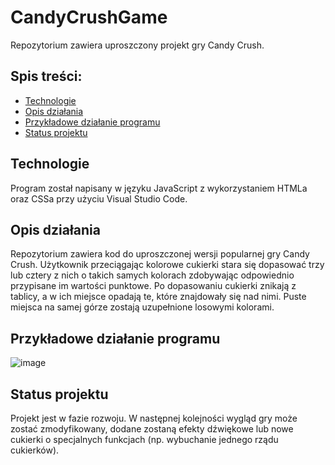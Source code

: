 # CandyCrushGame

Repozytorium zawiera uproszczony projekt gry Candy Crush.

## Spis treści:
* [Technologie](#technologie)
* [Opis działania](#opis-działania)
* [Przykładowe działanie programu](#przykładowe-działanie-programu)
* [Status projektu](#status-projektu)

## Technologie
Program został napisany w języku JavaScript z wykorzystaniem HTMLa oraz CSSa przy użyciu Visual Studio Code.

## Opis działania
Repozytorium zawiera kod do uproszczonej wersji popularnej gry Candy Crush. 
Użytkownik przeciągając kolorowe cukierki stara się dopasować trzy lub cztery z nich o takich samych kolorach zdobywając odpowiednio przypisane im wartości punktowe.
Po dopasowaniu cukierki znikają z tablicy, a w ich miejsce opadają te, które znajdowały się nad nimi. 
Puste miejsca na samej górze zostają uzupełnione losowymi kolorami.

## Przykładowe działanie programu
![image](https://user-images.githubusercontent.com/79590271/166150216-cb982925-f83c-4dcb-a23f-7a64ded1fa53.png)

## Status projektu
Projekt jest w fazie rozwoju. W następnej kolejności wygląd gry może zostać zmodyfikowany, dodane zostaną efekty dźwiękowe lub nowe cukierki o specjalnych funkcjach (np. wybuchanie jednego rządu cukierków).
